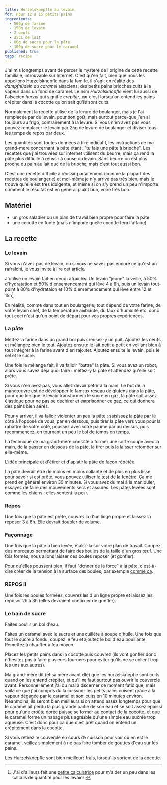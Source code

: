```yaml
---
title: Hurzelsknepfle au levain
for: Pour 12 à 15 petits pains
ingredients:
  - 500g de farine
  - 150g de levain
  - 2 oeufs
  - 25cL de lait
  - 80g de sucre pour la pâte
  - 100g de sucre pour le caramel
published: true
tags: recipe
---
```


J'ai mis longtemps avant de percer le mystère de l'origine de cette recette
familiale, introuvable sur Internet. C'est qu'en fait, bien que nous les
appelions Hurzelsknepfle dans la famille, il s'agit en réalité des
_dampfnüdeln au caramel_ alsaciens, des petits pains briochés cuits à la vapeur
dans un fond de caramel. Le nom _Hurzelsknepfle_ vient lui aussi de l'alsacien
_hurzel_ qui signifie _crépiter_, car c'est lorsqu'on entend les pains crépiter
dans la cocotte qu'on sait qu'ils sont cuits.

Normalement la recette utilise de la levure de boulanger, mais je l'ai remplacée
par du levain, pour son goût, mais surtout parce-que j'en ai toujours
au frigo, contrairement à la levure. Si vous n'en avez pas vous pouvez
remplacer le levain par 25g de levure de boulanger et diviser tous les temps de
repos par deux.

Les quantités sont toutes données à titre indicatif, les instructions de ma
grand-mère concernant la pâte étant : "tu fais une pâte à brioche". Les recettes
que j'ai trouvées sur internet utilisent du beurre, mais ça rend la pâte plus
difficile à réussir à cause du levain. Sans beurre on est plus proche du pain au
lait que de la brioche, mais c'est tout aussi bon.

C'est une recette difficile à réussir parfaitement (comme la plupart des
recettes de boulangerie) et moi-même je n'y arrive pas très bien, mais je
trouve qu'elle est très idulgente, et même si on s'y prend un peu n'importe
comment le résultat est en général plutôt bon, voire très bon.

## Matériel

- un gros saladier ou un plan de travail bien propre pour faire la pâte.
- une cocotte en fonte (mais n'importe quelle cocotte fera l'affaire).

## La recette

### Le levain

Si vous n'avez pas de levain, ou si vous ne savez pas encore ce qu'est un
rafraîchi, je vous invite à lire [cet
article](https://nicrunicuit.com/faire/fermenter/jattends-un-levain/).

J'utilise un levain fait en deux rafraîchis. Un levain "jeune" la veille, à 50%
d'hydratation et 50% d'ensemencement qui lève 4 à 6h, puis un levain tout-point à 80%
d'hydrataion et 10% d'ensemencement qui lève entre 12 et 15h[^2].

[^2]: J'ai d'ailleurs fait une [petite calculatrice](https://boulange.kimlaitrinh.me) pour m'aider un peu dans les calculs de quantité pour les levains.

En réalité, comme dans tout en boulangerie, tout dépend de votre farine, de
votre levain chef, de la température ambiante, du taux d'humidité etc. donc tout
ceci n'est qu'un point de départ pour vos propres expériences.

### La pâte

Mettez la farine dans un grand bol puis creusez-y un puit. Ajoutez les oeufs et
mélangez bien le tout. Ajoutez ensuite le lait petit à petit en veillant bien à
tout intégrer à la farine avant d'en rajouter. Ajoutez ensuite le levain, puis
le sel et le sucre.

Une fois le mélange fait, il va falloir "battre" la pâte. Si vous avez un robot,
alors vous savez déjà quoi faire : mettez-y la pâte et attendez qu'elle
soit prête.

Si vous n'en avez pas, vous allez devoir pétrir à la main. Le but de la
manoœuvre est de développer le fameux réseau de glutens dans la pâte, pour que
lorsque le levain transformera le sucre en gaz, la pâte soit assez élastique pour
ne pas se déchirer et emprisonner ce gaz, ce qui donnera des pains bien aérés.

Pour y arriver, il va falloir violenter un peu la pâte : saisissez la pâte
par le côté à l'opposé de vous, par en dessous, puis tirer la pâte vers vous
pour la rabattre de votre côté, poussez avec votre paume par au dessus, puis
recommencez, en tournant un peu le bol de temps en temps.

La technique de ma grand-mère consiste à former une sorte coupe avec la main, de
la passer en dessous de la pâte, la tirer puis la laisser retomber sur
elle-même.

L'idée principale et d'étirer et d'aplatir la pâte de façon répétée.

La pâte devrait être de moins en moins collante et de plus en plus lisse.
pour savoir si est prête, vous pouvez utiliser [le test de la fenêtre](https://www.youtube.com/watch?v=XDk0J5zy5Pw). Ça me prend en général environ 30 minutes. Si vous
avez du mal à la manipuler, essayez de faire des mouvements secs et assurés. Les
pâtes levées sont comme les chiens : elles sentent la peur.

### Repos

Une fois que la pâte est prête, couvrez la d'un linge propre et laissez la
reposer 3 à 6h. Elle devrait doubler de volume.

### Façonnage

Une fois que la pâte a bien levée, étalez-la sur votre plan de travail. Coupez
des morceaux permettant de faire des boules de la taille d'un gros œuf. Une fois
formés, nous allons laisser ces boules reposer (et gonfler).

Pour qu'elles poussent bien, il faut "donner de la force" à la pâte,
c'est-à-dire créer de la tension à la surface des boules, par exemple [comme
ça](https://youtu.be/bEBUNLCK1PI?t=602).

### REPOS II

Une fois les boules formées, couvrez les d'un ligne propre et laissez les
reposer 2h à 3h (elles devraient continuer de gonfler).

### Le bain de sucre

Faites boullir un bol d'eau.

Faites un caramel avec le sucre et une cuillère à soupe d'huile. Une fois que
tout le sucre a fondu, coupez le feu et ajoutez le bol d'eau bouillante.
Remettez à chauffer à feu moyen.

Placez les petits pains dans la cocotte puis couvrez (ils vont gonfler donc n'hésitez pas à
faire plusieurs fournées pour éviter qu'ils ne se collent trop les uns aux autres).

Ma grand-mère dit (et sa mère avant elle) que les hurzelsknepfle sont cuits quand
on les entend crépiter, et qu'il ne faut surtout pas ouvrir le couvercle avant.
Personnellement j'ai du mal à discerner ce moment fatidique, mais voilà ce que
j'ai compris du la cuisson : les petits pains cuisent grâce à la vapeur dégagée
par le caramel et sont cuits en 10 minutes environ. Néanmoins, ils seront
bien meilleurs si on attend assez longtemps pour que le caramel ait perdu la
plus grande partie de son eau et se soit assez épaissi pour qu'une croûte dorée
puisse se former au contact de la cocotte, et que le caramel forme un napage
plus agréable qu'une simple eau sucrée trop aqueuse. C'est donc pour ça que
c'est prêt quand on entend un crépitement dans la cocotte.

Si vous retirez le couvercle en cours de cuisson pour voir où en est le caramel,
veillez simplement à ne pas faire tomber de gouttes d'eau sur les pains.

Les Hurzelsknepfle sont bien meilleurs frais, lorsqu'ils sortent de la cocotte.

